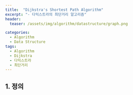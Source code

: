 ```yaml
---
title:  "Dijkstra's Shortest Path Algorithm"
excerpt: "- 다익스트라의 최단거리 알고리즘"
header:
  teaser: /assets/img/algorithm/datastructure/graph.png

categories:
  - Algorithm
  - Data Structure
tags:
  - Algorithm
  - Dijkstra
  - 다익스트라
  - 최단거리
---
```


## 1. 정의
<br>

